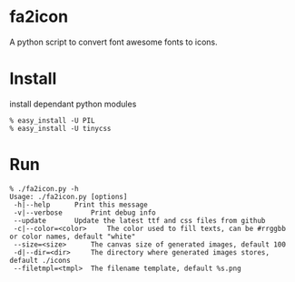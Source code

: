 fa2icon
=========
A python script to convert font awesome fonts to icons.


Install
=========

install dependant python modules

```
% easy_install -U PIL
% easy_install -U tinycss
```

Run
=========

```
% ./fa2icon.py -h
Usage: ./fa2icon.py [options]
 -h|--help		Print this message
 -v|--verbose		Print debug info
 --update		Update the latest ttf and css files from github
 -c|--color=<color>     The color used to fill texts, can be #rrggbb or color names, default "white"
 --size=<size>		The canvas size of generated images, default 100
 -d|--dir=<dir>		The directory where generated images stores, default ./icons
 --filetmpl=<tmpl>	The filename template, default %s.png
```
